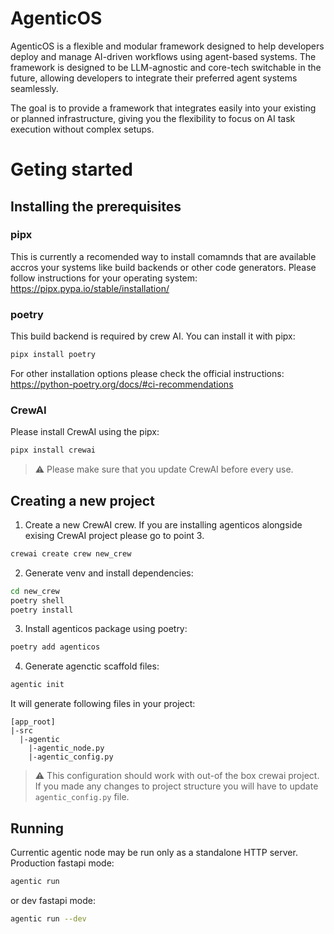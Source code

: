 # AgenticOS

AgenticOS is a flexible and modular framework designed to help developers deploy and manage AI-driven workflows using agent-based systems. The framework is designed to be LLM-agnostic and core-tech switchable in the future, allowing developers to integrate their preferred agent systems seamlessly.

The goal is to provide a framework that integrates easily into your existing or planned infrastructure, giving you the flexibility to focus on AI task execution without complex setups.

# Geting started

## Installing the prerequisites

### pipx
This is currently a recomended way to install comamnds that are available accros your systems like build backends or other code generators. Please follow instructions for your operating system: https://pipx.pypa.io/stable/installation/

### poetry
This build backend is required by crew AI. You can install it with pipx:
```sh
pipx install poetry
```
For other installation options please check the official instructions: https://python-poetry.org/docs/#ci-recommendations

### CrewAI
Please install CrewAI using the pipx:
```sh
pipx install crewai
```

> :warning:  Please make sure that you update CrewAI before every use.

## Creating a new project
1. Create a new CrewAI crew. If you are installing agenticos alongside exising CrewAI project please go to point 3.
```sh
crewai create crew new_crew
```
2. Generate venv and install dependencies:
```sh
cd new_crew
poetry shell
poetry install
```
3. Install agenticos package using poetry:
```sh
poetry add agenticos
```
4. Generate agenctic scaffold files:
```sh
agentic init
```

It will generate following files in your project:
```
[app_root]
|-src
  |-agentic
    |-agentic_node.py
    |-agentic_config.py
```
> :warning: This configuration should work with out-of the box crewai project. If you made any changes to project structure you will have to update `agentic_config.py` file.

## Running
Currentic agentic node may be run only as a standalone HTTP server. Production fastapi mode:
```bash
agentic run
```
or dev fastapi mode:
```bash
agentic run --dev
```